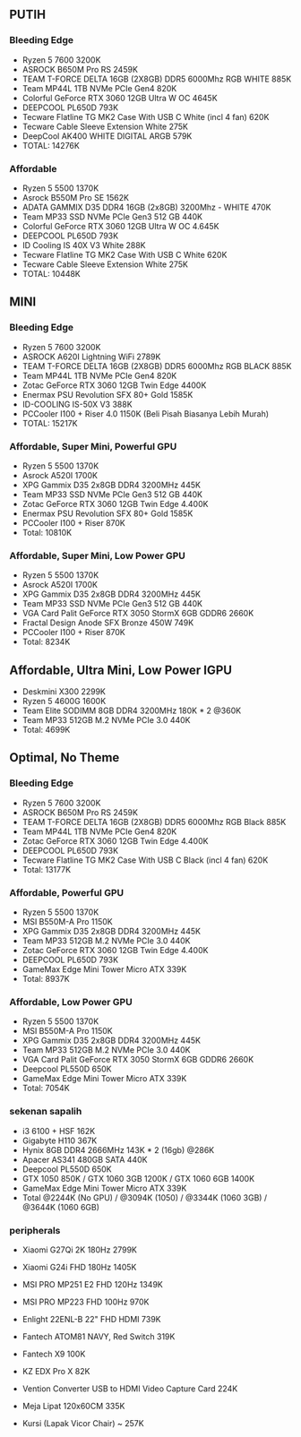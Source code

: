 ## PUTIH

### Bleeding Edge
- Ryzen 5 7600 3200K
- ASROCK B650M Pro RS 2459K
- TEAM T-FORCE DELTA 16GB (2X8GB) DDR5 6000Mhz RGB WHITE 885K
- Team MP44L 1TB NVMe PCIe Gen4 820K
- Colorful GeForce RTX 3060 12GB Ultra W OC 4645K
- DEEPCOOL PL650D 793K
- Tecware Flatline TG MK2 Case With USB C White (incl 4 fan) 620K
- Tecware Cable Sleeve Extension White 275K
- DeepCool AK400 WHITE DIGITAL ARGB 579K
- TOTAL: 14276K

### Affordable
- Ryzen 5 5500 1370K
- Asrock B550M Pro SE 1562K
- ADATA GAMMIX D35 DDR4 16GB (2x8GB) 3200Mhz - WHITE 470K
- Team MP33 SSD NVMe PCIe Gen3 512 GB 440K
- Colorful GeForce RTX 3060 12GB Ultra W OC 4.645K
- DEEPCOOL PL650D 793K
- ID Cooling IS 40X V3 White 288K
- Tecware Flatline TG MK2 Case With USB C White 620K
- Tecware Cable Sleeve Extension White 275K
- TOTAL: 10448K

## MINI

### Bleeding Edge
- Ryzen 5 7600 3200K
- ASROCK A620I Lightning WiFi 2789K
- TEAM T-FORCE DELTA 16GB (2X8GB) DDR5 6000Mhz RGB BLACK 885K
- Team MP44L 1TB NVMe PCIe Gen4 820K
- Zotac GeForce RTX 3060 12GB Twin Edge 4400K
- Enermax PSU Revolution SFX 80+ Gold 1585K
- ID-COOLING IS-50X V3 388K
- PCCooler I100 + Riser 4.0 1150K (Beli Pisah Biasanya Lebih Murah)
- TOTAL: 15217K

### Affordable, Super Mini, Powerful GPU
- Ryzen 5 5500 1370K
- Asrock A520I 1700K
- XPG Gammix D35 2x8GB DDR4 3200MHz 445K
- Team MP33 SSD NVMe PCIe Gen3 512 GB 440K
- Zotac GeForce RTX 3060 12GB Twin Edge 4.400K
- Enermax PSU Revolution SFX 80+ Gold 1585K
- PCCooler I100 + Riser 870K
- Total: 10810K

### Affordable, Super Mini, Low Power GPU
- Ryzen 5 5500 1370K
- Asrock A520I 1700K
- XPG Gammix D35 2x8GB DDR4 3200MHz 445K
- Team MP33 SSD NVMe PCIe Gen3 512 GB 440K
- VGA Card Palit GeForce RTX 3050 StormX 6GB GDDR6 2660K
- Fractal Design Anode SFX Bronze 450W 749K
- PCCooler I100 + Riser 870K
- Total: 8234K

## Affordable, Ultra Mini, Low Power IGPU
- Deskmini X300 2299K
- Ryzen 5 4600G 1600K
- Team Elite SODIMM 8GB DDR4 3200MHz 180K * 2 @360K
- Team MP33 512GB M.2 NVMe PCIe 3.0 440K
- Total: 4699K

## Optimal, No Theme

### Bleeding Edge
- Ryzen 5 7600 3200K
- ASROCK B650M Pro RS 2459K
- TEAM T-FORCE DELTA 16GB (2X8GB) DDR5 6000Mhz RGB Black 885K
- Team MP44L 1TB NVMe PCIe Gen4 820K
- Zotac GeForce RTX 3060 12GB Twin Edge 4.400K
- DEEPCOOL PL650D 793K
- Tecware Flatline TG MK2 Case With USB C Black (incl 4 fan) 620K
- Total: 13177K

### Affordable, Powerful GPU
- Ryzen 5 5500 1370K
- MSI B550M-A Pro 1150K
- XPG Gammix D35 2x8GB DDR4 3200MHz 445K
- Team MP33 512GB M.2 NVMe PCIe 3.0 440K
- Zotac GeForce RTX 3060 12GB Twin Edge 4.400K
- DEEPCOOL PL650D 793K
- GameMax Edge Mini Tower Micro ATX 339K
- Total: 8937K

### Affordable, Low Power GPU
- Ryzen 5 5500 1370K
- MSI B550M-A Pro 1150K
- XPG Gammix D35 2x8GB DDR4 3200MHz 445K
- Team MP33 512GB M.2 NVMe PCIe 3.0 440K
- VGA Card Palit GeForce RTX 3050 StormX 6GB GDDR6 2660K
- Deepcool PL550D 650K
- GameMax Edge Mini Tower Micro ATX 339K
- Total: 7054K

### sekenan sapalih
- i3 6100 + HSF 162K
- Gigabyte H110 367K
- Hynix 8GB DDR4 2666MHz 143K * 2 (16gb) @286K
- Apacer AS341 480GB SATA 440K
- Deepcool PL550D 650K
- GTX 1050 850K / GTX 1060 3GB 1200K / GTX 1060 6GB 1400K
- GameMax Edge Mini Tower Micro ATX 339K
- Total @2244K (No GPU) / @3094K (1050) / @3344K (1060 3GB) / @3644K (1060 6GB)

### peripherals
- Xiaomi G27Qi 2K 180Hz 2799K
- Xiaomi G24i FHD 180Hz 1405K
- MSI PRO MP251 E2 FHD 120Hz 1349K
- MSI PRO MP223 FHD 100Hz 970K
- Enlight 22ENL-B 22" FHD HDMI 739K
- Fantech ATOM81 NAVY, Red Switch 319K
- Fantech X9 100K
- KZ EDX Pro X 82K
- Vention Converter USB to HDMI Video Capture Card 224K

- Meja Lipat 120x60CM 335K
- Kursi (Lapak Vicor Chair) ~ 257K